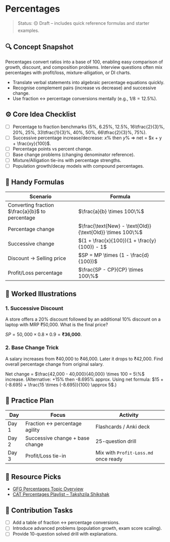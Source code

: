 # Percentages

>Status: 🟡 Draft – includes quick reference formulas and starter examples.

## 🔍 Concept Snapshot

Percentages convert ratios into a base of 100, enabling easy comparison of growth, discount, and composition problems. Interview questions often mix percentages with profit/loss, mixture-alligation, or DI charts.

- Translate verbal statements into algebraic percentage equations quickly.
- Recognise complement pairs (increase vs decrease) and successive change.
- Use fraction ↔ percentage conversions mentally (e.g., $1/8 = 12.5\%$).

## ⚙️ Core Idea Checklist

- [ ] Percentage to fraction benchmarks (5%, 6.25%, 12.5%, 16\tfrac{2}{3}%, 20%, 25%, 33\tfrac{1}{3}%, 40%, 50%, 66\tfrac{2}{3}%, 75%).
- [ ] Successive percentage increase/decrease: $x\%$ then $y\%$ ⇒ net = $x + y + \frac{xy}{100}$.
- [ ] Percentage points vs percent change.
- [ ] Base change problems (changing denominator reference).
- [ ] Mixture/Alligation tie-ins with percentage strengths.
- [ ] Population growth/decay models with compound percentages.

## 🧮 Handy Formulas

| Scenario | Formula |
|----------|---------|
| Converting fraction $\frac{a}{b}$ to percentage | $\frac{a}{b} \times 100\%$ |
| Percentage change | $\frac{\text{New} - \text{Old}}{\text{Old}} \times 100\%$ |
| Successive change | $(1 + \frac{x}{100})(1 + \frac{y}{100}) - 1$ |
| Discount → Selling price | $SP = MP \times (1 - \frac{d}{100})$ |
| Profit/Loss percentage | $\frac{SP - CP}{CP} \times 100\%$ |

## 🧠 Worked Illustrations

### 1. Successive Discount
A store offers a 20% discount followed by an additional 10% discount on a laptop with MRP ₹50,000. What is the final price?

$SP = 50,000 \times 0.8 \times 0.9 = \textbf{₹36,000}$.

### 2. Base Change Trick
A salary increases from ₹40,000 to ₹46,000. Later it drops to ₹42,000. Find overall percentage change from original salary.

Net change = $\frac{42,000 - 40,000}{40,000} \times 100 = 5\%$ increase. (Alternative: +15% then -8.695% approx. Using net formula: $15 + (-8.695) + \frac{15 \times (-8.695)}{100} \approx 5$.)

## 🧗 Practice Plan

| Day | Focus | Activity |
|-----|-------|----------|
| Day 1 | Fraction ↔ percentage agility | Flashcards / Anki deck |
| Day 2 | Successive change + base change | 25-question drill |
| Day 3 | Profit/Loss tie-in | Mix with `Profit-Loss.md` once ready |

## 🔗 Resource Picks

- [GFG Percentages Topic Overview](https://www.geeksforgeeks.org/aptitude-percentage/)  
- [CAT Percentages Playlist – Takshzila Shikshak](https://www.youtube.com/playlist?list=PLl8dD0doynbyfP5AnbcW2CYwiwrp0xkFx)

## 📌 Contribution Tasks

- [ ] Add a table of fraction ↔ percentage conversions.
- [ ] Introduce advanced problems (population growth, exam score scaling).
- [ ] Provide 10-question solved drill with explanations.
